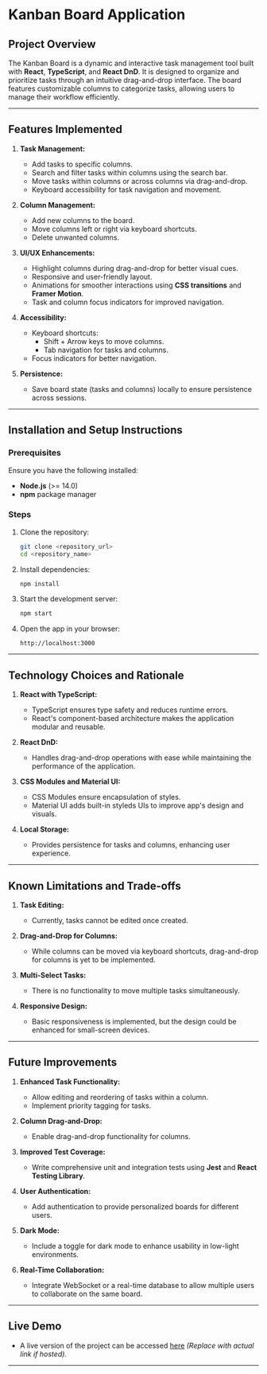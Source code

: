 # Kanban Board Application

## Project Overview
The Kanban Board is a dynamic and interactive task management tool built with **React**, **TypeScript**, and **React DnD**. It is designed to organize and prioritize tasks through an intuitive drag-and-drop interface. The board features customizable columns to categorize tasks, allowing users to manage their workflow efficiently.

---

## Features Implemented
1. **Task Management:**
   - Add tasks to specific columns.
   - Search and filter tasks within columns using the search bar.
   - Move tasks within columns or across columns via drag-and-drop.
   - Keyboard accessibility for task navigation and movement.

2. **Column Management:**
   - Add new columns to the board.
   - Move columns left or right via keyboard shortcuts.
   - Delete unwanted columns.

3. **UI/UX Enhancements:**
   - Highlight columns during drag-and-drop for better visual cues.
   - Responsive and user-friendly layout.
   - Animations for smoother interactions using **CSS transitions** and **Framer Motion**.
   - Task and column focus indicators for improved navigation.

4. **Accessibility:**
   - Keyboard shortcuts:
     - Shift + Arrow keys to move columns.
     - Tab navigation for tasks and columns.
   - Focus indicators for better navigation.

5. **Persistence:**
   - Save board state (tasks and columns) locally to ensure persistence across sessions.

---

## Installation and Setup Instructions

### Prerequisites
Ensure you have the following installed:
- **Node.js** (>= 14.0)
- **npm** package manager

### Steps
1. Clone the repository:
   ```bash
   git clone <repository_url>
   cd <repository_name>
   ```

2. Install dependencies:
   ```bash
   npm install
   ```

3. Start the development server:
   ```bash
   npm start
   ```

4. Open the app in your browser:
   ```
   http://localhost:3000
   ```

---

## Technology Choices and Rationale

1. **React with TypeScript:**
   - TypeScript ensures type safety and reduces runtime errors.
   - React's component-based architecture makes the application modular and reusable.

2. **React DnD:**
   - Handles drag-and-drop operations with ease while maintaining the performance of the application.

3. **CSS Modules and Material UI:**
   - CSS Modules ensure encapsulation of styles.
   - Material UI adds built-in styleds UIs to improve app's design and visuals.

4. **Local Storage:**
   - Provides persistence for tasks and columns, enhancing user experience.

---

## Known Limitations and Trade-offs

1. **Task Editing:**
   - Currently, tasks cannot be edited once created.
   
2. **Drag-and-Drop for Columns:**
   - While columns can be moved via keyboard shortcuts, drag-and-drop for columns is yet to be implemented.

3. **Multi-Select Tasks:**
   - There is no functionality to move multiple tasks simultaneously.

4. **Responsive Design:**
   - Basic responsiveness is implemented, but the design could be enhanced for small-screen devices.

---

## Future Improvements

1. **Enhanced Task Functionality:**
   - Allow editing and reordering of tasks within a column.
   - Implement priority tagging for tasks.

2. **Column Drag-and-Drop:**
   - Enable drag-and-drop functionality for columns.

3. **Improved Test Coverage:**
   - Write comprehensive unit and integration tests using **Jest** and **React Testing Library**.

4. **User Authentication:**
   - Add authentication to provide personalized boards for different users.

5. **Dark Mode:**
   - Include a toggle for dark mode to enhance usability in low-light environments.

6. **Real-Time Collaboration:**
   - Integrate WebSocket or a real-time database to allow multiple users to collaborate on the same board.

---

## Live Demo
- A live version of the project can be accessed [here](#) *(Replace with actual link if hosted).*

---
